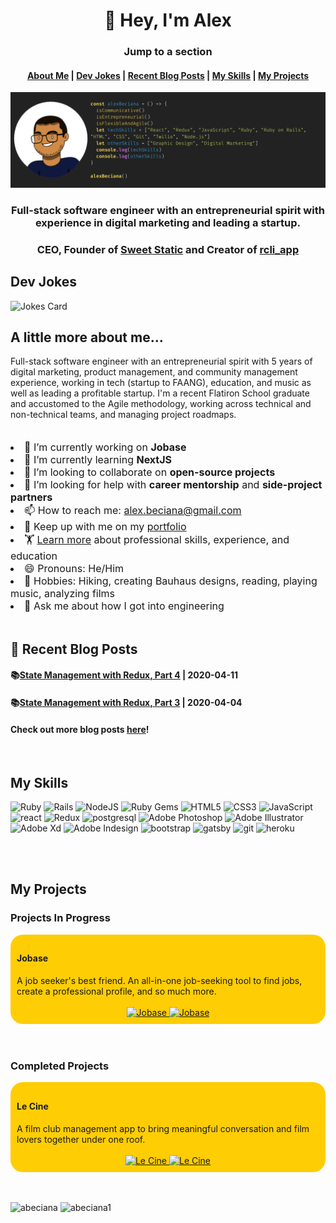  <h1 align="center">👋 Hey, I'm Alex</h1>

<div style="text-align:center">
<h3>Jump to a section</h3>
<h4>
<a href="#about-me">About Me</a>
|
<a href="#dev-jokes">Dev Jokes</a>
|
<a href="#blog-posts">Recent Blog Posts</a>
|
<a href="#skills">My Skills</a>
|
<a href="#projects">My Projects</a>
</h4>
</div>

<!-- ![f](/images/GitHub-banner-photo) -->
<img src="./images/GitHub-banner-photo.png" alt="Alex Beciana" />

<h3 align="center">
Full-stack software engineer with an entrepreneurial spirit with experience in digital marketing and leading a startup.
</h3>

<h3 align="center">CEO, Founder of <a href="https://www.sweetstatic.com">Sweet Static</a> and Creator of <a href="https://rubygems.org/gems/rcli_app">rcli_app</a></h3>
<div id="dev-jokes"></div>
<h2>Dev Jokes</h2>
<img src="https://readme-jokes.vercel.app/api" alt="Jokes Card" />

<div id="about-me"></div>
<h2>A little more about me...</h2>
<div>Full-stack software engineer with an entrepreneurial spirit with 5 years of digital marketing, product management, and community management experience, working in tech (startup to FAANG), education, and music as well as leading a profitable startup.  I'm a recent Flatiron School graduate and accustomed to the Agile methodology, working across technical and non-technical teams, and managing project roadmaps.</div>
<br/>
<br/>
<div style="font-size: 16px">
    <li>🔭 I’m currently working on <strong>Jobase</strong></li>
    <li>🌱 I’m currently learning <strong>NextJS</strong></li>
    <li>👯 I’m looking to collaborate on <strong>open-source projects</strong></li>
    <li>🤔 I’m looking for help with <strong>career mentorship</strong> and <strong>side-project partners</strong></li>
    <li>📫 How to reach me: <a href="mailto:alex.beciana@gmail.com">alex.beciana@gmail.com</a></li>
    <li>🏃 Keep up with me on my <a href="https://alexbeciana.com/" target="_blank" alt="Alex Beciana - Portfolio">portfolio</a></li>
    <li>🏋 <a href="https://www.alexbeciana.com/about" target="_blank" alt="Alex Beciana - Skills, Experience, and Education">Learn more</a> about professional skills, experience, and education </li>
    <li>😄 Pronouns: He/Him</li>
    <li>🎨 Hobbies: Hiking, creating Bauhaus designs, reading, playing music, analyzing films</li>
    <li>💬 Ask me about how I got into engineering</li>
</div>
<br>
<div id="blog-posts"></div>
<h2>📝 Recent Blog Posts</h2>
<h4>📚<a href="https://www.alexbeciana.com/state-management-with-redux-4/" target="_blank">State Management with Redux, Part 4</a>
| 2020-04-11
</h4>
<h4>📚<a href="https://www.alexbeciana.com/state-management-with-redux-3/" target="_blank">State Management with Redux, Part 3</a>
| 2020-04-04
</h4>
<h4>Check out more blog posts <a href="https://www.alexbeciana.com/" target="_blank">here</a>!</h4>
<!-- - ⚡ Fun fact: ... -->
<!-- - 💬 Ask me about ... -->
<!-- 
<h4>📝 Blog Posts</h4>
 -->
 <div id="skills"></div>
<br>
 <h2>My Skills</h2>
 <p align="left">
 <img src="https://img.icons8.com/color/48/000000/ruby-programming-language.png" alt="Ruby"/>
 <img src="https://icongr.am/devicon/rails-original-wordmark.svg?size=128&color=currentColor" alt="Rails" width="40" height="40"/>
 <img src="https://img.icons8.com/color/48/000000/nodejs.png" alt="NodeJS" />
 <img src="https://img.icons8.com/color/48/000000/ruby-gem.png" alt="Ruby Gems" />
 <img src="https://img.icons8.com/color/48/000000/html-5.png" alt="HTML5" />
 <img src="https://img.icons8.com/color/48/000000/css3.png" alt="CSS3" />
 <img src="https://img.icons8.com/color/48/000000/javascript.png" alt="JavaScript"/>
 <img src="https://icongr.am/devicon/react-original.svg?size=128&color=currentColor" alt="react" width="40" height="40"/>
 <img src="https://img.icons8.com/color/48/000000/redux.png" alt="Redux"/>
 <img src="https://icongr.am/devicon/postgresql-original.svg?size=128&color=currentColor" alt="postgresql" width="40" height="40"/> 
 <img src="https://img.icons8.com/color/48/000000/adobe-photoshop.png" alt="Adobe Photoshop"/>
 <img src="https://img.icons8.com/color/48/000000/adobe-illustrator.png" alt="Adobe Illustrator"/>
 <img src="https://img.icons8.com/color/48/000000/adobe-xd.png" alt="Adobe Xd"/>
 <img src="https://img.icons8.com/color/48/000000/adobe-indesign.png" alt="Adobe Indesign"/>
 <img src="https://icongr.am/devicon/bootstrap-plain.svg?size=128&color=currentColor" alt="bootstrap" width="40" height="40"/>
 <img src="https://www.vectorlogo.zone/logos/gatsbyjs/gatsbyjs-icon.svg" alt="gatsby" width="40" height="40"/> 
 <img src="https://www.vectorlogo.zone/logos/git-scm/git-scm-icon.svg" alt="git" width="40" height="40"/>
 <img src="https://icongr.am/devicon/heroku-original.svg?size=128&color=currentColor" alt="heroku" width="40" height="40"/>
 </p>
<br>
<br>
<div id="projects"></div>
<h2>My Projects</h2>
<h3>Projects In Progress</h3>
<div style="border-radius: 20px; padding: 2%; background-color: #FFCD04">
    <h4>Jobase</h4>
    A job seeker's best friend. An all-in-one job-seeking tool to find jobs, create a professional profile, and so much more.
    <br>
    <br>
    <div style="text-align: center">
    <a href="https://github.com/abeciana1/email-signature-frontend" target="_blank">
        <img src="https://github-readme-stats.vercel.app/api/pin/?username=abeciana1&repo=email-signature-frontend" alt="Jobase"/>
    </a>
    <a href="https://github.com/abeciana1/email_signature_backend" target="_blank">
        <img src="https://github-readme-stats.vercel.app/api/pin/?username=abeciana1&repo=email_signature_backend" alt="Jobase" />
    </a>
    </div>
</div>
<br>
<br>
<h3>Completed Projects</h3>
<div style="border-radius: 20px; padding: 2%; background-color: #FFCD04">
    <h4>Le Cine</h4>
    A film club management app to bring meaningful conversation and film lovers together under one roof.
    <br>
    <br>
    <div style="text-align: center">
    <a href="https://github.com/abeciana1/le-cine-frontend" target="_blank">
        <img src="https://github-readme-stats.vercel.app/api/pin/?username=abeciana1&repo=le-cine-frontend" alt="Le Cine"/>
    </a>
    <a href="https://github.com/abeciana1/le-cine-backend" target="_blank">
        <img src="https://github-readme-stats.vercel.app/api/pin/?username=abeciana1&repo=le-cine-backend" alt="Le Cine" />
    </a>
    </div>
</div>
 <!-- <p>&nbsp;<img align="center" src="https://github-readme-stats.vercel.app/api?username=abeciana1&show_icons=true" alt="abeciana" /></p> -->
<br>
<br>
<p align="left"><img src="https://github-readme-stats.vercel.app/api/top-langs/?username=abeciana1&layout=compact&hide=html" alt="abeciana" />
 <!-- </p> -->
<!-- <p> -->
<img src="https://github-readme-stats.vercel.app/api?username=abeciana1&show_icons=true&include_all_commits=true" alt="abeciana1" />
</p>

<!-- ![Alex's GitHub stats](https://github-readme-stats.vercel.app/api?username=abeciana1&show_icons=false&include_all_commits=true) -->
